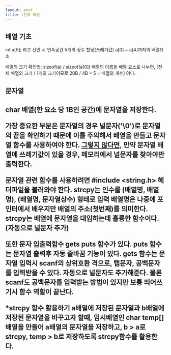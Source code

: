 ```yaml
---
layout: post
title: c언어 배열
---
```

<h2> 배열 기초 </h2>
int a[5]; 라고 선언 시 연속공간 5개의 정수 할당(쓰레기값)
a[0] ~ a[4]까지의 배열요소

배열의 크기 확인법: sizeof(a) / sizeof(a[0]) 배열의 이름을 배열 요소로 나누면,
[전체 배열의 크기 / 1개의 크기이므로 20B / 4B = 5 = 배열의 개수]
이다.

<h2> <b>문자열</b> <h2>
char 배열(한 요소 당 1B인 공간)에 문자열을 저장한다.

가장 중요한 부분은 문자열의 경우 널문자('\0')로 <b>문자열의 끝을 확인</b>하기 때문에 이를 주의해서 배열을 만들고 문자열 함수를 사용하여야 한다.
<u>그렇지 않다면,</u> 만약 문자열 배열에 쓰레기값이 있을 경우, 메모리에서 널문자를 찾아야만 출력한다.

문자열 관련 함수를 사용하려면 #include <string.h> 헤더파일을 불러와야 한다.
strcpy는 인수를 (배열명, 배열명), (배열명, 문자열상수) 형태로 입력
배열명은 나중에 포인터에서 배우지만 배열의 주소(첫번째)를 의미한다.
strcpy는 배열에 문자열을 대입하는데 훌륭한 함수이다. (자동으로 널문자 추가)

또한 문자 입출력함수 gets puts 함수가 있다. 
puts 함수는 문자열 출력후 자동 줄바꿈 기능이 있다.
gets 함수는 문자열 입력시 scanf의 상위호환 격으로, 탭문자, 공백문자를 입력받을 수 있다.
자동으로 널문자도 추가해준다.
물론 scanf도 공백문자를 입력받는 방법이 있지만 보통 띄어쓰기시 함수 역할이 끝난다.

*strcpy 함수 활용하기
a배열에 저장된 문자열과 b배열에 저장된 문자열을 바꾸고자 할때,
임시배열인 char temp[] 배열을 만들어 a배열의 문자열을 저장하고, b > a로 strcpy, temp > b로 저장하도록 strcpy함수를 활용한다.
